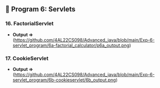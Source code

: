 ## 📌 Program 6: Servlets
### 16. FactorialServlet  
- **Output =>** (https://github.com/4AL22CS098/Advanced_java/blob/main/Exp-6-servlet_program/6a-factorial_calculator/p6a_output.png)
### 17. CookieServlet  
- **Output =>** (https://github.com/4AL22CS098/Advanced_java/blob/main/Exp-6-servlet_program/6b-cookieservlet/6b_output.png)  
